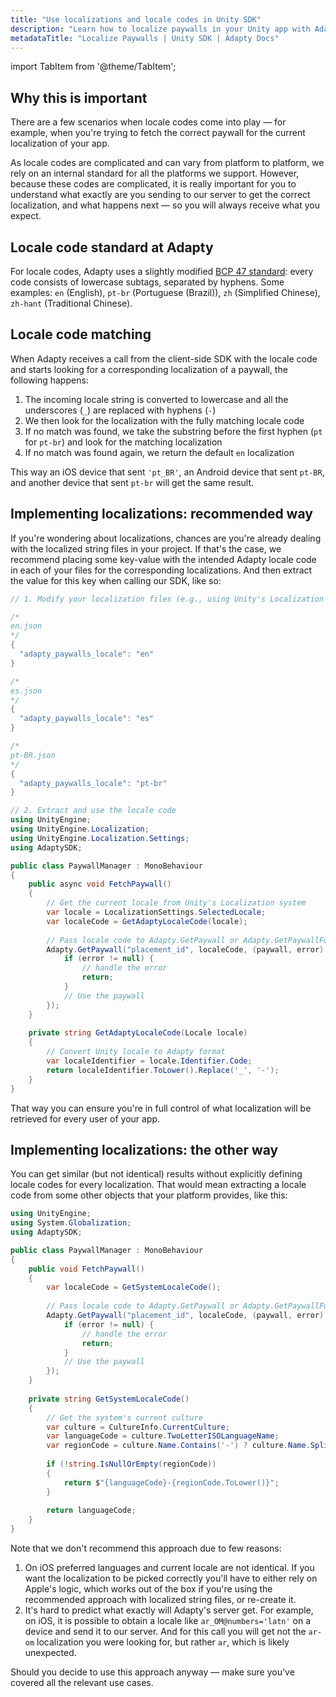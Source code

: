 ```yaml
---
title: "Use localizations and locale codes in Unity SDK"
description: "Learn how to localize paywalls in your Unity app with Adapty SDK."
metadataTitle: "Localize Paywalls | Unity SDK | Adapty Docs"
---
```


import TabItem from '@theme/TabItem';

## Why this is important

There are a few scenarios when locale codes come into play — for example, when you're trying to fetch the correct paywall for the current localization of your app.

As locale codes are complicated and can vary from platform to platform, we rely on an internal standard for all the platforms we support. However, because these codes are complicated, it is really important for you to understand what exactly are you sending to our server to get the correct localization, and what happens next — so you will always receive what you expect.

## Locale code standard at Adapty

For locale codes, Adapty uses a slightly modified [BCP 47 standard](https://en.wikipedia.org/wiki/IETF_language_tag): every code consists of lowercase subtags, separated by hyphens. Some examples: `en` (English), `pt-br` (Portuguese (Brazil)), `zh` (Simplified Chinese), `zh-hant` (Traditional Chinese).

## Locale code matching

When Adapty receives a call from the client-side SDK with the locale code and starts looking for a corresponding localization of a paywall, the following happens:

1. The incoming locale string is converted to lowercase and all the underscores (`_`) are replaced with hyphens (`-`)
2. We then look for the localization with the fully matching locale code
3. If no match was found, we take the substring before the first hyphen (`pt` for `pt-br`) and look for the matching localization
4. If no match was found again, we return the default `en` localization

This way an iOS device that sent `'pt_BR'`, an Android device that sent `pt-BR`, and another device that sent `pt-br` will get the same result.

## Implementing localizations: recommended way

If you're wondering about localizations, chances are you're already dealing with the localized string files in your project. If that's the case, we recommend placing some key-value with the intended Adapty locale code in each of your files for the corresponding localizations. And then extract the value for this key when calling our SDK, like so:

```csharp showLineNumbers
// 1. Modify your localization files (e.g., using Unity's Localization package)

/*
en.json
*/
{
  "adapty_paywalls_locale": "en"
}

/*
es.json
*/
{
  "adapty_paywalls_locale": "es"
}

/*
pt-BR.json
*/
{
  "adapty_paywalls_locale": "pt-br"
}

// 2. Extract and use the locale code
using UnityEngine;
using UnityEngine.Localization;
using UnityEngine.Localization.Settings;
using AdaptySDK;

public class PaywallManager : MonoBehaviour
{
    public async void FetchPaywall()
    {
        // Get the current locale from Unity's Localization system
        var locale = LocalizationSettings.SelectedLocale;
        var localeCode = GetAdaptyLocaleCode(locale);
        
        // Pass locale code to Adapty.GetPaywall or Adapty.GetPaywallForDefaultAudience method
        Adapty.GetPaywall("placement_id", localeCode, (paywall, error) => {
            if (error != null) {
                // handle the error
                return;
            }
            // Use the paywall
        });
    }
    
    private string GetAdaptyLocaleCode(Locale locale)
    {
        // Convert Unity locale to Adapty format
        var localeIdentifier = locale.Identifier.Code;
        return localeIdentifier.ToLower().Replace('_', '-');
    }
}
```

That way you can ensure you're in full control of what localization will be retrieved for every user of your app.

## Implementing localizations: the other way

You can get similar (but not identical) results without explicitly defining locale codes for every localization. That would mean extracting a locale code from some other objects that your platform provides, like this:

```csharp showLineNumbers
using UnityEngine;
using System.Globalization;
using AdaptySDK;

public class PaywallManager : MonoBehaviour
{
    public void FetchPaywall()
    {
        var localeCode = GetSystemLocaleCode();
        
        // Pass locale code to Adapty.GetPaywall or Adapty.GetPaywallForDefaultAudience method
        Adapty.GetPaywall("placement_id", localeCode, (paywall, error) => {
            if (error != null) {
                // handle the error
                return;
            }
            // Use the paywall
        });
    }
    
    private string GetSystemLocaleCode()
    {
        // Get the system's current culture
        var culture = CultureInfo.CurrentCulture;
        var languageCode = culture.TwoLetterISOLanguageName;
        var regionCode = culture.Name.Contains('-') ? culture.Name.Split('-')[1] : null;
        
        if (!string.IsNullOrEmpty(regionCode))
        {
            return $"{languageCode}-{regionCode.ToLower()}";
        }
        
        return languageCode;
    }
}
```

Note that we don't recommend this approach due to few reasons:

1. On iOS preferred languages and current locale are not identical. If you want the localization to be picked correctly you'll have to either rely on Apple's logic, which works out of the box if you're using the recommended approach with localized string files, or re-create it.
2. It's hard to predict what exactly will Adapty's server get. For example, on iOS, it is possible to obtain a locale like `ar_OM@numbers='latn'` on a device and send it to our server. And for this call you will get not the `ar-om` localization you were looking for, but rather `ar`, which is likely unexpected.

Should you decide to use this approach anyway — make sure you've covered all the relevant use cases. 